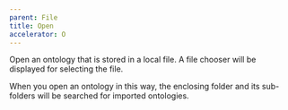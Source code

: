 ```yaml
---
parent: File
title: Open
accelerator: O
---
```

Open an ontology that is stored in a local file.  A file chooser will be displayed for selecting the file.  

When you open an ontology in this way, the enclosing folder and its sub-folders
will be searched for imported ontologies.
